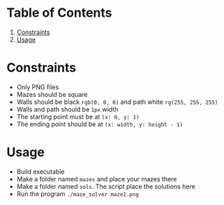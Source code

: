 
# Table of Contents

1.  [Constraints](#org007cf9f)
2.  [Usage](#org77279b7)


<a id="org007cf9f"></a>

# Constraints

-   Only PNG files
-   Mazes should be square
-   Walls should be black `rgb(0, 0, 0)` and path white `rg(255, 255, 255)`
-   Walls and path should be `1px` width
-   The starting point must be at `(x: 0, y: 1)`
-   The ending point should be at `(x: width, y: height - 1)`


<a id="org77279b7"></a>

# Usage

-   Build executable
-   Make a folder named `mazes` and place your mazes there
-   Make a folder named `sols`. The script place the solutions here
-   Run the program `./maze_solver maze1.png`

